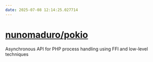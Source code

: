 ```yaml
---
date: 2025-07-08 12:14:25.027714
---
```


# [nunomaduro/pokio](https://github.com/nunomaduro/pokio)

Asynchronous API for PHP process handling using FFI and low-level techniques